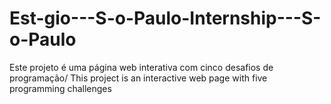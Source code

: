# Est-gio---S-o-Paulo-Internship---S-o-Paulo
Este projeto é uma página web interativa com cinco desafios de programação/ This project is an interactive web page with five programming challenges
